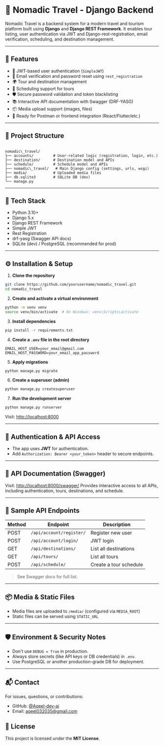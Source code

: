 # 🧭 Nomadic Travel - Django Backend

Nomadic Travel is a backend system for a modern travel and tourism platform built using **Django** and **Django REST Framework**. It enables tour listing, user authentication via JWT and Django-rest-registration, email verification, scheduling, and destination management.

---

## 🚀 Features

- 🔐 JWT-based user authentication (`SimpleJWT`)
- 📧 Email verification and password reset using `rest_registration`
- 🌍 Tour and destination management
- 📅 Scheduling support for tours
- 🛡️ Secure password validation and token blacklisting
- 📚 Interactive API documentation with Swagger (DRF-YASG)
- 📦 Media upload support (images, files)
- 🧪 Ready for Postman or frontend integration (React/Flutter/etc.)

---

## 📁 Project Structure

```

nomadic\_travel/
├── accounts/         # User-related logic (registration, login, etc.)
├── destination/      # Destination model and APIs
├── schedule/         # Schedule model and APIs
├── nomadic\_travel/   # Main Django config (settings, urls, wsgi)
├── media/            # Uploaded media files
├── db.sqlite3        # SQLite DB (dev)
└── manage.py

````

---

## 🔧 Tech Stack

- Python 3.10+
- Django 5.x
- Django REST Framework
- Simple JWT
- Rest Registration
- drf-yasg (Swagger API docs)
- SQLite (dev) / PostgreSQL (recommended for prod)

---

## ⚙️ Installation & Setup

1. **Clone the repository**

```bash
git clone https://github.com/yourusername/nomadic_travel.git
cd nomadic_travel
````

2. **Create and activate a virtual environment**

```bash
python -m venv venv
source venv/bin/activate  # On Windows: venv\Scripts\activate
```

3. **Install dependencies**

```bash
pip install -r requirements.txt
```

4. **Create a `.env` file in the root directory**

```env
EMAIL_HOST_USER=your_email@gmail.com
EMAIL_HOST_PASSWORD=your_email_app_password
```

5. **Apply migrations**

```bash
python manage.py migrate
```

6. **Create a superuser (admin)**

```bash
python manage.py createsuperuser
```

7. **Run the development server**

```bash
python manage.py runserver
```

Visit: [http://localhost:8000](http://localhost:8000)

---

## 🔑 Authentication & API Access

* The app uses **JWT** for authentication.
* Add `Authorization: Bearer <your_token>` header to secure endpoints.

---

## 📑 API Documentation (Swagger)

Visit: [http://localhost:8000/swagger/](http://localhost:8000/swagger/)
Provides interactive access to all APIs, including authentication, tours, destinations, and schedule.

---

## 🧪 Sample API Endpoints

| Method | Endpoint                 | Description            |
| ------ | ------------------------ | ---------------------- |
| POST   | `/api/account/register/` | Register new user      |
| POST   | `/api/account/login/`    | JWT login              |
| GET    | `/api/destinations/`     | List all destinations  |
| GET    | `/api/tours/`            | List all tours         |
| POST   | `/api/schedule/`         | Create a tour schedule |

> See Swagger docs for full list.

---

## 📦 Media & Static Files

* Media files are uploaded to `/media/` (configured via `MEDIA_ROOT`)
* Static files can be served using `STATIC_URL`

---

## 🛡️ Environment & Security Notes

* Don't use `DEBUG = True` in production.
* Always store secrets (like API keys or DB credentials) in `.env`.
* Use PostgreSQL or another production-grade DB for deployment.

---

## 📬 Contact

For issues, questions, or contributions:

* GitHub: [@Aqeel-dev-ai](https://github.com/Aqeel-dev-ai)
* Email: [aqeel032035@gmail.com](mailto:aqeel032035@gmail.com)


## 📜 License

This project is licensed under the **MIT License**.
